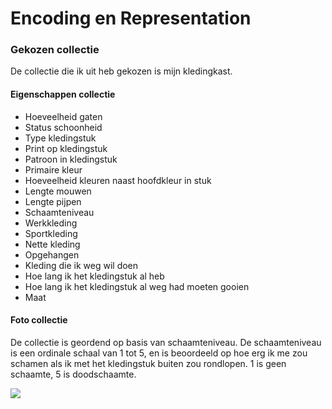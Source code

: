 # Encoding en Representation

### Gekozen collectie

De collectie die ik uit heb gekozen is mijn kledingkast.

#### Eigenschappen collectie

* Hoeveelheid gaten
* Status schoonheid
* Type kledingstuk
* Print op kledingstuk
* Patroon in kledingstuk
* Primaire kleur
* Hoeveelheid kleuren naast hoofdkleur in stuk
* Lengte mouwen
* Lengte pijpen
* Schaamteniveau
* Werkkleding
* Sportkleding
* Nette kleding
* Opgehangen
* Kleding die ik weg wil doen
* Hoe lang ik het kledingstuk al heb
* Hoe lang ik het kledingstuk al weg had moeten gooien
* Maat

#### Foto collectie

De collectie is geordend op basis van schaamteniveau. De schaamteniveau is een ordinale schaal van 1 tot 5, en is beoordeeld op hoe erg ik me zou schamen als ik met het kledingstuk buiten zou rondlopen. 1 is geen schaamte, 5 is doodschaamte.

![](../.gitbook/assets/img_0067-squashed.jpeg)

